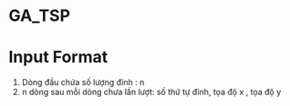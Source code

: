 # GA_TSP
# Input Format
  1. Dòng đầu chứa số lượng đỉnh : n
  2. n dòng sau mỗi dòng chưa lần lượt: số thứ tự đỉnh, tọa độ x , tọa độ y
